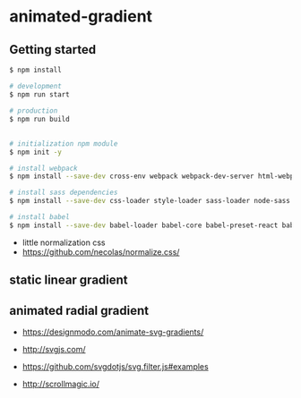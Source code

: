 # animated-gradient

## Getting started

```bash
$ npm install

# development
$ npm run start

# production
$ npm run build
```

##

```bash
# initialization npm module
$ npm init -y

# install webpack
$ npm install --save-dev cross-env webpack webpack-dev-server html-webpack-plugin

# install sass dependencies
$ npm install --save-dev css-loader style-loader sass-loader node-sass

# install babel
$ npm install --save-dev babel-loader babel-core babel-preset-react babel-plugin-transform-class-properties babel-plugin-transform-object-rest-spread babel-plugin-transform-es2015-modules-commonjs babel-preset-es2017 babel-preset-es2015 babel-preset-stage-0 # using babel-preset-react to load style file from js file
```


* little normalization css
* https://github.com/necolas/normalize.css/

## static linear gradient



## animated radial gradient

* https://designmodo.com/animate-svg-gradients/
* http://svgjs.com/


* https://github.com/svgdotjs/svg.filter.js#examples


* http://scrollmagic.io/
